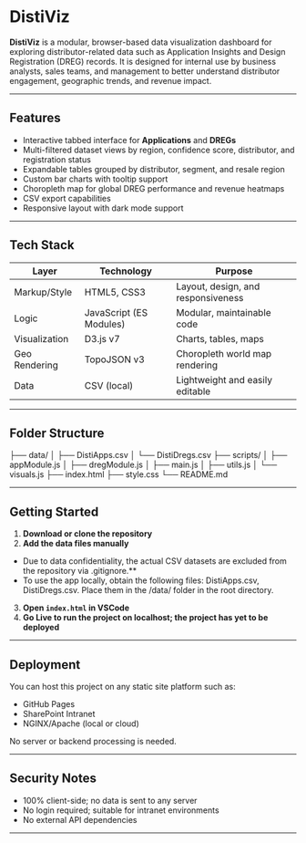 # DistiViz

**DistiViz** is a modular, browser-based data visualization dashboard for exploring distributor-related data such as Application Insights and Design Registration (DREG) records. It is designed for internal use by business analysts, sales teams, and management to better understand distributor engagement, geographic trends, and revenue impact.

---

## Features

- Interactive tabbed interface for **Applications** and **DREGs**
- Multi-filtered dataset views by region, confidence score, distributor, and registration status
- Expandable tables grouped by distributor, segment, and resale region
- Custom bar charts with tooltip support
- Choropleth map for global DREG performance and revenue heatmaps
- CSV export capabilities
- Responsive layout with dark mode support

---

## Tech Stack

| Layer        | Technology       | Purpose                            |
|--------------|------------------|------------------------------------|
| Markup/Style | HTML5, CSS3       | Layout, design, and responsiveness |
| Logic        | JavaScript (ES Modules) | Modular, maintainable code      |
| Visualization| D3.js v7         | Charts, tables, maps               |
| Geo Rendering| TopoJSON v3      | Choropleth world map rendering     |
| Data         | CSV (local)      | Lightweight and easily editable    |

---

## Folder Structure

├── data/
│ ├── DistiApps.csv
│ └── DistiDregs.csv
├── scripts/
│ ├── appModule.js
│ ├── dregModule.js
│ ├── main.js
│ ├── utils.js
│ └── visuals.js
├── index.html
├── style.css
└── README.md

---

## Getting Started

1. **Download or clone the repository**
2. **Add the data files manually**
- Due to data confidentiality, the actual CSV datasets are excluded from the repository via .gitignore.**
- To use the app locally, obtain the following files: DistiApps.csv, DistiDregs.csv. Place them in the /data/ folder in the root directory.
3. **Open `index.html` in VSCode**
4. **Go Live to run the project on localhost; the project has yet to be deployed**

---

## Deployment

You can host this project on any static site platform such as:
- GitHub Pages
- SharePoint Intranet
- NGINX/Apache (local or cloud)

No server or backend processing is needed.

---

## Security Notes

- 100% client-side; no data is sent to any server
- No login required; suitable for intranet environments
- No external API dependencies

---
